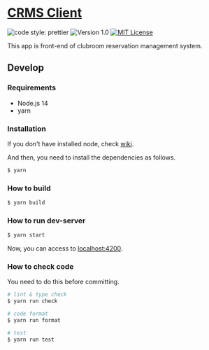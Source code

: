 # [CRMS Client](https://averak.github.io/CRMS/)

![code style: prettier](https://img.shields.io/badge/code_style-prettier-ff69b4.svg)
![Version 1.0](https://img.shields.io/badge/version-1.0-yellow.svg)
[![MIT License](http://img.shields.io/badge/license-MIT-blue.svg?style=flat)](../LICENSE)

This app is front-end of clubroom reservation management system.

## Develop

### Requirements

- Node.js 14
- yarn

### Installation

If you don't have installed node, check [wiki](https://github.com/averak/CRMS/wiki).

And then, you need to install the dependencies as follows.

```sh
$ yarn
```

### How to build

```sh
$ yarn build
```

### How to run dev-server

```sh
$ yarn start
```

Now, you can access to [localhost:4200](http://localhost:4200/).

### How to check code

You need to do this before committing.

```sh
# lint & type check
$ yarn run check

# code format
$ yarn run format

# test
$ yarn run test
```
